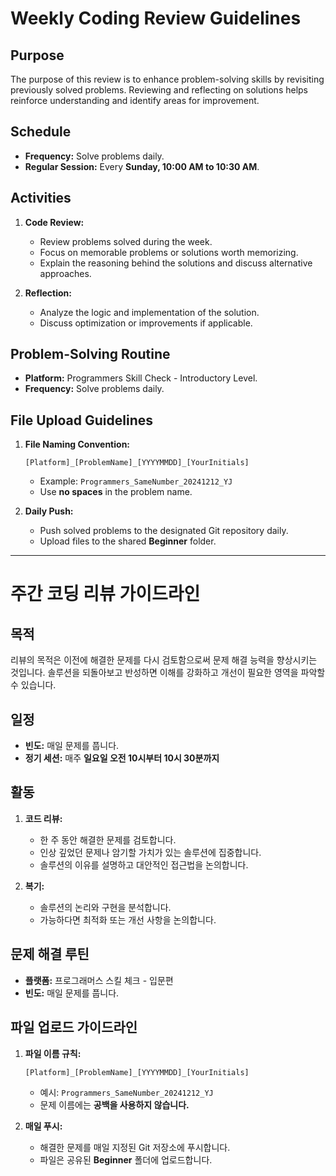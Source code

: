 # Weekly Coding Review Guidelines

## Purpose
The purpose of this review is to enhance problem-solving skills by revisiting previously solved problems. Reviewing and reflecting on solutions helps reinforce understanding and identify areas for improvement.

## Schedule
- **Frequency:** Solve problems daily.
- **Regular Session:** Every **Sunday, 10:00 AM to 10:30 AM**.

## Activities
1. **Code Review:**
   - Review problems solved during the week.
   - Focus on memorable problems or solutions worth memorizing.
   - Explain the reasoning behind the solutions and discuss alternative approaches.

2. **Reflection:**
   - Analyze the logic and implementation of the solution.
   - Discuss optimization or improvements if applicable.

## Problem-Solving Routine
- **Platform:** Programmers Skill Check - Introductory Level.
- **Frequency:** Solve problems daily.

## File Upload Guidelines
1. **File Naming Convention:**
   ```
   [Platform]_[ProblemName]_[YYYYMMDD]_[YourInitials]
   ```
   - Example: `Programmers_SameNumber_20241212_YJ`
   - Use **no spaces** in the problem name.

2. **Daily Push:**
   - Push solved problems to the designated Git repository daily.
   - Upload files to the shared **Beginner** folder.

---

# 주간 코딩 리뷰 가이드라인

## 목적
리뷰의 목적은 이전에 해결한 문제를 다시 검토함으로써 문제 해결 능력을 향상시키는 것입니다. 솔루션을 되돌아보고 반성하면 이해를 강화하고 개선이 필요한 영역을 파악할 수 있습니다.

## 일정
- **빈도:** 매일 문제를 풉니다.
- **정기 세션:** 매주 **일요일 오전 10시부터 10시 30분까지**

## 활동
1. **코드 리뷰:**
   - 한 주 동안 해결한 문제를 검토합니다.
   - 인상 깊었던 문제나 암기할 가치가 있는 솔루션에 집중합니다.
   - 솔루션의 이유를 설명하고 대안적인 접근법을 논의합니다.

2. **복기:**
   - 솔루션의 논리와 구현을 분석합니다.
   - 가능하다면 최적화 또는 개선 사항을 논의합니다.

## 문제 해결 루틴
- **플랫폼:** 프로그래머스 스킬 체크 - 입문편
- **빈도:** 매일 문제를 풉니다.

## 파일 업로드 가이드라인
1. **파일 이름 규칙:**
   ```
   [Platform]_[ProblemName]_[YYYYMMDD]_[YourInitials]
   ```
   - 예시: `Programmers_SameNumber_20241212_YJ`
   - 문제 이름에는 **공백을 사용하지 않습니다.**

2. **매일 푸시:**
   - 해결한 문제를 매일 지정된 Git 저장소에 푸시합니다.
   - 파일은 공유된 **Beginner** 폴더에 업로드합니다.
